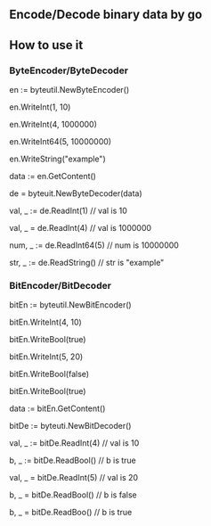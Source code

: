 ## Encode/Decode binary data by go

## How to use it

### ByteEncoder/ByteDecoder

en := byteutil.NewByteEncoder()

en.WriteInt(1, 10)

en.WriteInt(4, 1000000)

en.WriteInt64(5, 10000000)

en.WriteString("example")


data := en.GetContent()

de = byteuit.NewByteDecoder(data)

val, _ := de.ReadInt(1)   // val is 10

val, _ = de.ReadInt(4)    // val is 1000000

num, _ := de.ReadInt64(5) // num is 10000000

str, _ := de.ReadString() // str is "example"


### BitEncoder/BitDecoder

bitEn := byteutil.NewBitEncoder()

bitEn.WriteInt(4, 10)

bitEn.WriteBool(true)

bitEn.WriteInt(5, 20)

bitEn.WriteBool(false)

bitEn.WriteBool(true)


data := bitEn.GetContent()


bitDe := byteuti.NewBitDecoder()

val, _ := bitDe.ReadInt(4) // val is 10

b, _ := bitDe.ReadBool() // b is true

val, _ = bitDe.ReadInt(5) // val is 20

b, _ = bitDe.ReadBool() // b is false

b, _ = bitDe.ReadBoo() // b is true

